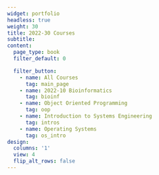 ```yaml
---
widget: portfolio
headless: true
weight: 30
title: 2022-30 Courses
subtitle:
content:
  page_type: book
  filter_default: 0

  filter_button:
    - name: All Courses
      tag: main_page
    - name: 2022-10 Bioinformatics
      tag: bioinf
    - name: Object Oriented Programming
      tag: oop
    - name: Introduction to Systems Engineering
      tag: intros
    - name: Operating Systems
      tag: os_intro
design:
  columns: '1'
  view: 4
  flip_alt_rows: false
---
```

